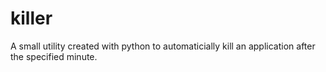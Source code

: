 # killer
A small utility created with python to automaticially kill an application after the specified minute.
